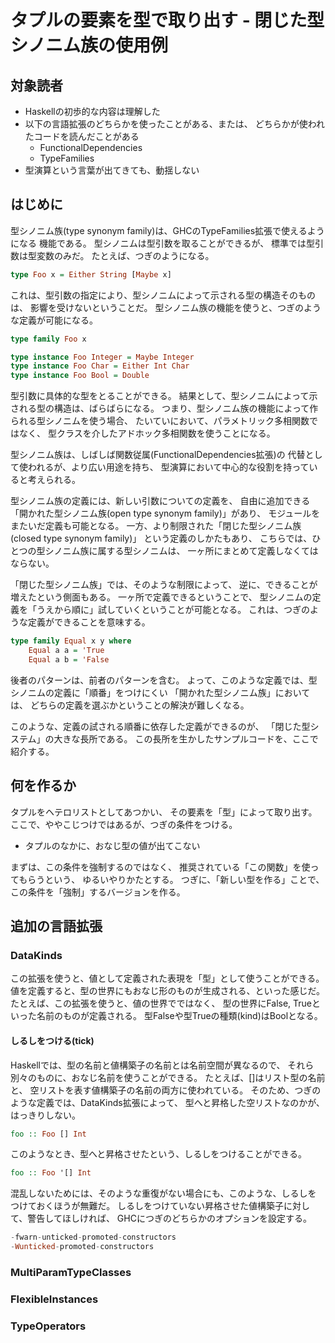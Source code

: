 タプルの要素を型で取り出す - 閉じた型シノニム族の使用例
=======================================================

対象読者
--------

* Haskellの初歩的な内容は理解した
* 以下の言語拡張のどちらかを使ったことがある、または、
		どちらかが使われたコードを読んだことがある
	+ FunctionalDependencies
	+ TypeFamilies
* 型演算という言葉が出てきても、動揺しない

はじめに
--------

型シノニム族(type synonym family)は、GHCのTypeFamilies拡張で使えるようになる
機能である。
型シノニムは型引数を取ることができるが、
標準では型引数は型変数のみだ。
たとえば、つぎのようになる。

```hs
type Foo x = Either String [Maybe x]
```

これは、型引数の指定により、型シノニムによって示される型の構造そのものは、
影響を受けないということだ。
型シノニム族の機能を使うと、つぎのような定義が可能になる。

```hs
type family Foo x

type instance Foo Integer = Maybe Integer
type instance Foo Char = Either Int Char
type instance Foo Bool = Double
```

型引数に具体的な型をとることができる。
結果として、型シノニムによって示される型の構造は、ばらばらになる。
つまり、型シノニム族の機能によって作られる型シノニムを使う場合、
たいていにおいて、パラメトリック多相関数ではなく、
型クラスを介したアドホック多相関数を使うことになる。

型シノニム族は、しばしば関数従属(FunctionalDependencies拡張)の
代替として使われるが、より広い用途を持ち、
型演算において中心的な役割を持っていると考えられる。

型シノニム族の定義には、新しい引数についての定義を、
自由に追加できる「開かれた型シノニム族(open type synonym family)」があり、
モジュールをまたいだ定義も可能となる。
一方、より制限された「閉じた型シノニム族(closed type synonym family)」
という定義のしかたもあり、
こちらでは、ひとつの型シノニム族に属する型シノニムは、
一ヶ所にまとめて定義しなくてはならない。

「閉じた型シノニム族」では、そのような制限によって、
逆に、できることが増えたという側面もある。
一ヶ所で定義できるということで、
型シノニムの定義を「うえから順に」試していくということが可能となる。
これは、つぎのような定義ができることを意味する。

```hs
type family Equal x y where
	Equal a a = 'True
	Equal a b = 'False
```

後者のパターンは、前者のパターンを含む。
よって、このような定義では、型シノニムの定義に「順番」をつけにくい
「開かれた型シノニム族」においては、
どちらの定義を選ぶかということの解決が難しくなる。

このような、定義の試される順番に依存した定義ができるのが、
「閉じた型システム」の大きな長所である。
この長所を生かしたサンプルコードを、ここで紹介する。

何を作るか
----------

タプルをヘテロリストとしてあつかい、
その要素を「型」によって取り出す。
ここで、ややこじつけではあるが、つぎの条件をつける。

* タプルのなかに、おなじ型の値が出てこない

まずは、この条件を強制するのではなく、
推奨されている「この関数」を使ってもらうという、
ゆるいやりかたとする。
つぎに、「新しい型を作る」ことで、
この条件を「強制」するバージョンを作る。

追加の言語拡張
--------------

### DataKinds

この拡張を使うと、値として定義された表現を「型」として使うことができる。
値を定義すると、型の世界にもおなじ形のものが生成される、といった感じだ。
たとえば、この拡張を使うと、値の世界でではなく、
型の世界にFalse, Trueといった名前のものが定義される。
型Falseや型Trueの種類(kind)はBoolとなる。

#### しるしをつける(tick)

Haskellでは、型の名前と値構築子の名前とは名前空間が異なるので、
それら別々のものに、おなじ名前を使うことができる。
たとえば、[]はリスト型の名前と、
空リストを表す値構築子の名前の両方に使われている。
そのため、つぎのような定義では、DataKinds拡張によって、
型へと昇格した空リストなのかが、はっきりしない。

```hs
foo :: Foo [] Int
```

このようなとき、型へと昇格させたという、しるしをつけることができる。

```hs
foo :: Foo '[] Int
```

混乱しないためには、そのような重復がない場合にも、このような、しるしを
つけておくほうが無難だ。
しるしをつけていない昇格させた値構築子に対して、警告してほしければ、
GHCにつぎのどちらかのオプションを設定する。

```hs
-fwarn-unticked-promoted-constructors
-Wunticked-promoted-constructors
```

### MultiParamTypeClasses

### FlexibleInstances

### TypeOperators
